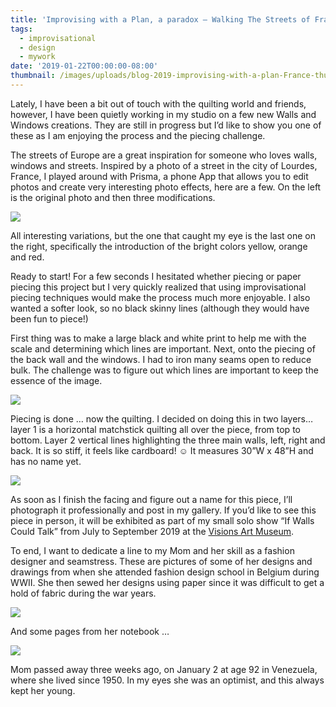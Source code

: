 ```yaml
---
title: 'Improvising with a Plan, a paradox – Walking The Streets of France'
tags:
  - improvisational
  - design
  - mywork
date: '2019-01-22T00:00:00-08:00'
thumbnail: /images/uploads/blog-2019-improvising-with-a-plan-France-thumbnail-1.jpg
---
```

Lately, I have been a bit out of touch with the quilting world and friends, however, I have been quietly working in my studio on a few new Walls and Windows creations.  They are still in progress but I’d like to show you one of these as I am enjoying the process and the piecing challenge.

The streets of Europe are a great inspiration for someone who loves walls, windows and streets.  Inspired by a photo of a street in the city of Lourdes, France, I played around with Prisma, a phone App that allows you to edit photos and create very interesting photo effects, here are a few.  On the left is the original photo and then three modifications.

<img class="img-responsive" src="/images/uploads/blog-2019-Improvising-with-a-plan-France-1.jpg">

All interesting variations, but the one that caught my eye is the last one on the right, specifically the introduction of the bright colors yellow, orange and red.  

Ready to start! For a few seconds I hesitated whether piecing or paper piecing this project but I very quickly realized that using improvisational piecing techniques would make the process much more enjoyable.  I also wanted a softer look, so no black skinny lines (although they would have been fun to piece!)

First thing was to make a large black and white print to help me with the scale and determining which lines are important. Next, onto the piecing of the back wall and the windows.  I had to iron many seams open to reduce bulk.  The challenge was to figure out which lines are important to keep the essence of the image.

<img class="img-responsive" src="/images/uploads/blog-2019-Improvising-with-a-plan-France-2.jpg">

Piecing is done … now the quilting.  I decided on doing this in two layers…layer 1 is a horizontal matchstick quilting all over the piece, from top to bottom.  Layer 2 vertical lines highlighting the three main walls, left, right and back.   It is so stiff, it feels like cardboard! ☺  It measures 30”W x 48”H and has no name yet.

<img class="img-responsive" src="/images/uploads/blog-2019-Improvising-with-a-plan-France-3.jpg">

As soon as I finish the facing and figure out a name for this piece, I’ll photograph it professionally and post in my gallery.  If you’d like to see this piece in person, it will be exhibited as part of my small solo show “If Walls Could Talk” from July to September 2019 at the [Visions Art Museum](https://www.visionsartmuseum.org/).

To end, I want to dedicate a line to my Mom and her skill as a fashion designer and seamstress.  These are pictures of some of her designs and drawings from when she attended fashion design school in Belgium during WWII.   She then sewed her designs using paper since it was difficult to get a hold of fabric during the war years.

<img class="img-responsive" src="/images/uploads/blog-2019-Improvising-with-a-plan-France-4.jpg">

And some pages from her notebook …

<img class="img-responsive" src="/images/uploads/blog-2019-Improvising-with-a-plan-France-5.jpg">

Mom passed away three weeks ago, on January 2 at age 92 in Venezuela, where she lived since 1950.  In my eyes she was an optimist, and this always kept her young.

